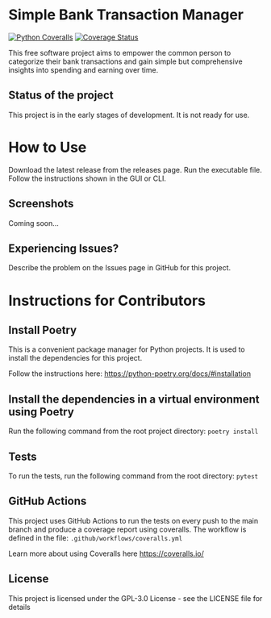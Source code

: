 # Simple Bank Transaction Manager
[![Python Coveralls](https://github.com/zhuberty/simple-bank-transaction-manager/actions/workflows/coveralls.yml/badge.svg)](https://github.com/zhuberty/simple-bank-transaction-manager/actions/workflows/coveralls.yml) [![Coverage Status](https://coveralls.io/repos/github/zhuberty/simple-bank-transaction-manager/badge.svg?branch=main)](https://coveralls.io/github/zhuberty/simple-bank-transaction-manager?branch=main)

This free software project aims to empower the common person to categorize their bank transactions and gain simple but comprehensive insights into spending and earning over time.

## Status of the project
This project is in the early stages of development. It is not ready for use.

# How to Use
Download the latest release from the releases page. Run the executable file. Follow the instructions shown in the GUI or CLI.

## Screenshots
Coming soon...

## Experiencing Issues?
Describe the problem on the Issues page in GitHub for this project.

# Instructions for Contributors
## Install Poetry
This is a convenient package manager for Python projects. It is used to install the dependencies for this project.

Follow the instructions here: https://python-poetry.org/docs/#installation


## Install the dependencies in a virtual environment using Poetry
Run the following command from the root project directory:
```poetry install```

## Tests
To run the tests, run the following command from the root directory:
```pytest```

## GitHub Actions
This project uses GitHub Actions to run the tests on every push to the main branch and produce a coverage report using coveralls. The workflow is defined in the file: ```.github/workflows/coveralls.yml```

Learn more about using Coveralls here https://coveralls.io/

## License
This project is licensed under the GPL-3.0 License - see the LICENSE file for details

